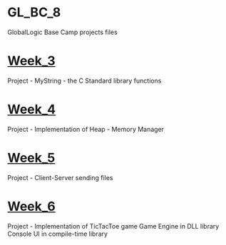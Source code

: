 # GL_BC_8
GlobalLogic Base Camp projects files

[Week_3](/Week_3/W3_01_MyString/)
=======
Project - MyString - the C Standard library functions


[Week_4](/Week_4/W4_01_MyHeap)
=======
Project - Implementation of Heap - Memory Manager


[Week_5](/Week_5/W5_01_SendFileSocket)
=======
Project - Client-Server sending files


[Week_6](/Week_6/W6_01_TicTacToe/)
=======
Project - Implementation of TicTacToe game
Game Engine in DLL library
Console UI in compile-time library


